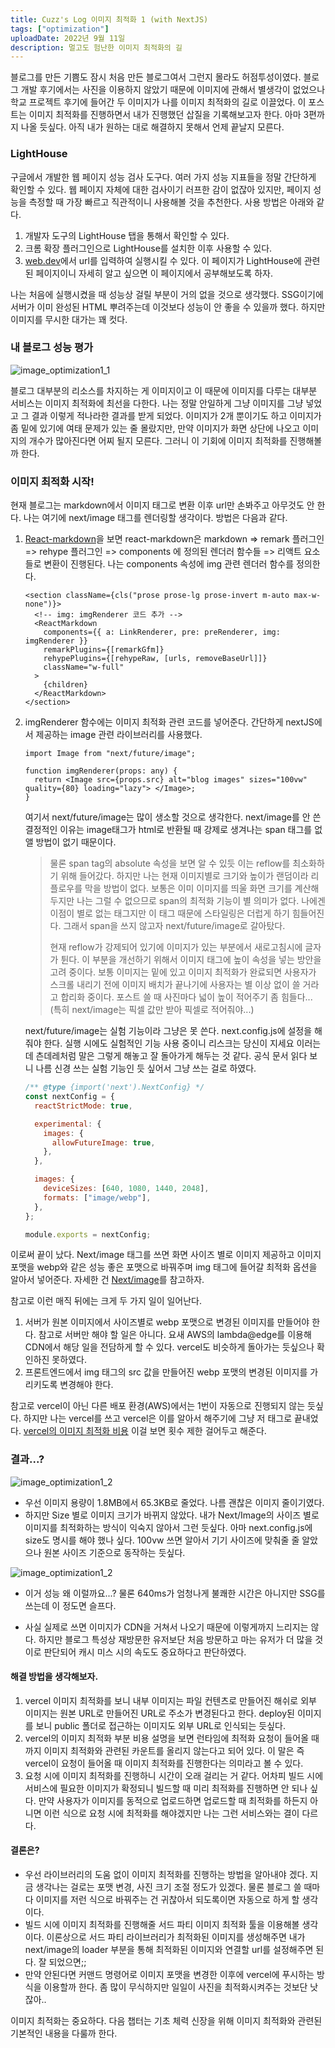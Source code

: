 ```yaml
---
title: Cuzz's Log 이미지 최적화 1 (with NextJS)
tags: ["optimization"]
uploadDate: 2022년 9월 11일
description: 멀고도 험난한 이미지 최적화의 길
---
```


블로그를 만든 기쁨도 잠시 처음 만든 블로그여서 그런지 몰라도 허점투성이였다. 블로그 개발 후기에서는 사진을 이용하지 않았기 때문에 이미지에 관해서 별생각이 없었으나 학교 프로젝트 후기에 들어간 두 이미지가 나를 이미지 최적화의 길로 이끌었다. 이 포스트는 이미지 최적화를 진행하면서 내가 진행했던 삽질을 기록해보고자 한다. 아마 3편까지 나올 듯싶다. 아직 내가 원하는 대로 해결하지 못해서 언제 끝날지 모른다.

### LightHouse

구글에서 개발한 웹 페이지 성능 검사 도구다. 여러 가지 성능 지표들을 정말 간단하게 확인할 수 있다. 웹 페이지 자체에 대한 검사이기 러프한 감이 없잖아 있지만, 페이지 성능을 측정할 때 가장 빠르고 직관적이니 사용해볼 것을 추천한다. 사용 방법은 아래와 같다.

1. 개발자 도구의 LightHouse 탭을 통해서 확인할 수 있다.
2. 크롬 확장 플러그인으로 LightHouse를 설치한 이후 사용할 수 있다.
3. [web.dev](web.dev)에서 url를 입력하여 실행시킬 수 있다. 이 페이지가 LightHouse에 관련된 페이지이니 자세히 알고 싶으면 이 페이지에서 공부해보도록 하자.

나는 처음에 실행시켰을 때 성능상 걸릴 부분이 거의 없을 것으로 생각했다. SSG이기에 서버가 이미 완성된 HTML 뿌려주는데 이것보다 성능이 안 좋을 수 있을까 했다. 하지만 이미지를 무시한 대가는 꽤 컷다.



### 내 블로그 성능 평가

![image_optimization1_1](/Users/cuzz/Documents/project-github/cuzzs-log/public/posts/optimization/image/image_optimization1_1.png)

블로그 대부분의 리소스를 차지하는 게 이미지이고 이 때문에 이미지를 다루는 대부분 서비스는 이미지 최적화에 최선을 다한다. 나는 정말 안일하게 그냥 이미지를 그냥 넣었고 그 결과 이렇게 적나라한 결과를 받게 되었다. 이미지가 2개 뿐이기도 하고 이미지가 좀 밑에 있기에 여태 문제가 있는 줄 몰랐지만, 만약 이미지가 화면 상단에 나오고 이미지의 개수가 많아진다면 어찌 될지 모른다. 그러니 이 기회에 이미지 최적화를 진행해볼까 한다.



### 이미지 최적화 시작!

현재 블로그는 markdown에서 이미지 태그로 변환 이후 url만 손봐주고 아무것도 안 한다. 나는 여기에 next/image 태그를 렌더링할 생각이다. 방법은 다음과 같다.

1. [React-markdown](https://github.com/remarkjs/react-markdown)을 보면 react-markdown은 markdown => remark 플러그인 => rehype 플러그인 => components 에 정의된 렌더러 함수들 => 리액트 요소들로 변환이 진행된다. 나는 components 속성에 img 관련 렌더러 함수를 정의한다.

   ```react
   <section className={cls("prose prose-lg prose-invert m-auto max-w-none")}>
     <!-- img: imgRenderer 코드 추가 -->
     <ReactMarkdown
       components={{ a: LinkRenderer, pre: preRenderer, img: imgRenderer }}
       remarkPlugins={[remarkGfm]}
       rehypePlugins={[rehypeRaw, [urls, removeBaseUrl]]}
       className="w-full"
     >
       {children}
     </ReactMarkdown>
   </section>
   ```

2. imgRenderer 함수에는 이미지 최적화 관련 코드를 넣어준다. 간단하게 nextJS에서 제공하는 image 관련 라이브러리를 사용했다.
   ```react
   import Image from "next/future/image";
   
   function imgRenderer(props: any) {
     return <Image src={props.src} alt="blog images" sizes="100vw" quality={80} loading="lazy">	</Image>;
   }
   ```

   여기서 next/future/image는 많이 생소할 것으로 생각한다. next/image를 안 쓴 결정적인 이유는 image태그가 html로 반환될 때 강제로 생겨나는 span 태그를 없앨 방법이 없기 때문이다.

   > 물론 span tag의 absolute 속성을 보면 알 수 있듯 이는 reflow를 최소화하기 위해 들어갔다. 하지만 나는 현재 이미지별로 크기와 높이가 랜덤이라 리플로우를 막을 방법이 없다. 보통은 이미 이미지를 띄울 화면 크기를 계산해두지만 나는 그럴 수 없으므로 span의 최적화 기능이 별 의미가 없다. 나에겐 이점이 별로 없는 태그지만 이 태그 때문에 스타일링은 더럽게 하기 힘들어진다. 그래서 span을 쓰지 않고자 next/future/image로 갈아탔다.
   >
   > 현재 reflow가 강제되어 있기에 이미지가 있는 부분에서 새로고침시에 글자가 튄다. 이 부분을 개선하기 위해서 이미지 태그에 높이 속성을 넣는 방안을 고려 중이다. 보통 이미지는 밑에 있고 이미지 최적화가 완료되면 사용자가 스크롤 내리기 전에 이미지 배치가 끝나기에 사용자는 별 이상 없이 쓸 거라고 합리화 중이다. 포스트 쓸 때 사진마다 넓이 높이 적어주기 좀 힘들다... (특히 next/image는 픽셀 값만 받아 픽셀로 적어줘야...)

   next/future/image는 실험 기능이라 그냥은 못 쓴다. next.config.js에 설정을 해줘야 한다. 실행 시에도 실험적인 기능 사용 중이니 리스크는 당신이 지세요 이러는 데 츤데레처럼 말은 그렇게 해놓고 잘 돌아가게 해두는 것 같다. 공식 문서 읽다 보니 나름 신경 쓰는 실험 기능인 듯 싶어서 그냥 쓰는 걸로 하였다.

   ```js
   /** @type {import('next').NextConfig} */
   const nextConfig = {
     reactStrictMode: true,
   
     experimental: {
       images: {
         allowFutureImage: true,
       },
     },
   
     images: {
       deviceSizes: [640, 1080, 1440, 2048],
       formats: ["image/webp"],
     },
   };
   
   module.exports = nextConfig;
   ```

이로써 끝이 났다. Next/image 태그를 쓰면 화면 사이즈 별로 이미지 제공하고 이미지 포맷을 webp와 같은 성능 좋은 포맷으로 바꿔주며 img 태그에 들어갈 최적화 옵션을 알아서 넣어준다. 자세한 건 [Next/image](https://nextjs.org/docs/api-reference/next/image)를 참고하자.

참고로 이런 매직 뒤에는 크게 두 가지 일이 일어난다.

1. 서버가 원본 이미지에서 사이즈별로 webp 포맷으로 변경된 이미지를 만들어야 한다. 참고로 서버만 해야 할 일은 아니다. 요새 AWS의 lambda@edge를 이용해 CDN에서 해당 일을 전담하게 할 수 있다. vercel도 비슷하게 돌아가는 듯싶으나 확인하진 못하였다.
2. 프론트엔드에서 img 태그의 src 값을 만들어진 webp 포맷의 변경된 이미지를 가리키도록 변경해야 한다.

참고로 vercel이 아닌 다른 배포 환경(AWS)에서는 1번이 자동으로 진행되지 않는 듯싶다. 하지만 나는 vercel를 쓰고 vercel은 이를 알아서 해주기에 그냥 저 태그로 끝내었다. [vercel의 이미지 최적화 비용](https://vercel.com/docs/concepts/image-optimization#source-images) 이걸 보면 횟수 제한 걸어두고 해준다.



### 결과...?

![image_optimization1_2](/Users/cuzz/Documents/project-github/cuzzs-log/public/posts/optimization/image/image_optimization1_2.png)

* 우선 이미지 용량이 1.8MB에서 65.3KB로 줄었다. 나름 괜찮은 이미지 줄이기였다.
* 하지만 Size 별로 이미지 크기가 바뀌지 않았다. 내가 Next/Image의 사이즈 별로 이미지를 최적화하는 방식이 익숙지 않아서 그런 듯싶다. 아마 next.config.js에 size도 명시를 해야 했나 싶다. 100vw 쓰면 알아서 기기 사이즈에 맞춰줄 줄 알았으나 원본 사이즈 기준으로 동작하는 듯싶다.

![image_optimization1_2](/Users/cuzz/Documents/project-github/cuzzs-log/public/posts/optimization/image/image_optimization1_3.png)

* 이거 성능 왜 이럴까요...? 물론 640ms가 엄청나게 불쾌한 시간은 아니지만 SSG를 쓰는데 이 정도면 슬프다. 

* 사실 실제로 쓰면 이미지가 CDN을 거쳐서 나오기 때문에 이렇게까지 느리지는 않다. 하지만 블로그 특성상 재방문한 유저보단 처음 방문하고 마는 유저가 더 많을 것이로 판단되어 캐시 미스 시의 속도도 중요하다고 판단하였다.

  

#### 해결 방법을 생각해보자.

1. vercel 이미지 최적화를 보니 내부 이미지는 파일 컨텐츠로 만들어진 해쉬로 외부 이미지는 원본 URL로 만들어진 URL로 주소가 변경된다고 한다. deploy된 이미지를 보니 public 폴더로 접근하는 이미지도 외부 URL로 인식되는 듯싶다.
2. vercel의 이미지 최적화 부분 비용 설명을 보면 런타임에 최적화 요청이 들어올 때까지 이미지 최적화와 관련된 카운트를 올리지 않는다고 되어 있다. 이 말은 즉 vercel이 요청이 들어올 때 이미지 최적화를 진행한다는 의미라고 볼 수 있다.
3. 요청 시에 이미지 최적화를 진행하니 시간이 오래 걸리는 거 같다. 어차피 빌드 시에 서비스에 필요한 이미지가 확정되니 빌드할 때 미리 최적화를 진행하면 안 되나 싶다. 만약 사용자가 이미지를 동적으로 업로드하면 업로드할 때 최적화를 하든지 아니면 이런 식으로 요청 시에 최적화를 해야겠지만 나는 그런 서비스와는 결이 다르다.



#### 결론은?

* 우선 라이브러리의 도움 없이 이미지 최적화를 진행하는 방법을 알아내야 겠다. 지금 생각나는 걸로는 포맷 변경, 사진 크기 조절 정도가 있겠다. 물론 블로그 쓸 때마다 이미지를 저런 식으로 바꿔주는 건 귀찮아서 되도록이면 자동으로 하게 할 생각이다.
* 빌드 시에 이미지 최적화를 진행해줄 서드 파티 이미지 최적화 툴을 이용해볼 생각이다. 이론상으로 서드 파티 라이브러리가 최적화된 이미지를 생성해주면 내가 next/image의 loader 부분을 통해 최적화된 이미지와 연결할 url를 설정해주면 된다. 잘 되었으면;;
* 만약 안된다면 커맨드 명령어로 이미지 포맷을 변경한 이후에 vercel에 푸시하는 방식을 이용할까 한다. 좀 많이 무식하지만 일일이 사진을 최적화시켜주는 것보단 낫잖아..

이미지 최적화는 중요하다. 다음 챕터는 기초 체력 신장을 위해 이미지 최적화와 관련된 기본적인 내용을 다룰까 한다.





